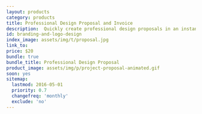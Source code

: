 ```yaml
---
layout: products
category: products
title: Professional Design Proposal and Invoice
description:  Quickly create professional design proposals in an instant. You can save tons of time not having to design your proposals every time. Having a reuseable template will not only help you close clients faster, but make sure that you're proposals are hitting all the points a client needs.
id: branding-and-logo-design
index_image: assets/img/t/proposal.jpg
link_to:
price: $20
bundle: true
bundle_title: Professional Design Proposal
product_image: assets/img/p/project-proposal-animated.gif
soon: yes
sitemap:
  lastmod: 2016-05-01
  priority: 0.7
  changefreq: 'monthly'
  exclude: 'no'
---
```

